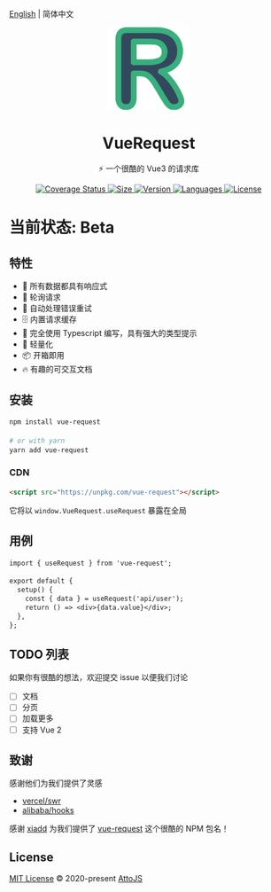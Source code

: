 [English](./README.md) | 简体中文

<p align="center">
  <img
    width="150"
    src="https://raw.githubusercontent.com/AttoJS/art/master/vue-request-logo.png"
    alt="VueRequest logo"
  />
</p>
<h1 align="center">VueRequest</h1>
<div align="center">
  <p align="center">⚡️ 一个很酷的 Vue3 的请求库</p>
  <a href="https://codecov.io/github/attojs/vue-request?branch=master">
    <img
      src="https://img.shields.io/codecov/c/github/attojs/vue-request?token=NW2XVQWGPP"
      alt="Coverage Status"
    />
  </a>
  <a href="https://www.npmjs.com/package/vue-request">
    <img src="https://img.shields.io/bundlephobia/min/vue-request" alt="Size" />
  </a>
  <a href="https://www.npmjs.com/package/vue-request">
    <img src="https://img.shields.io/npm/v/vue-request/beta" alt="Version" />
  </a>
  <a href="https://www.npmjs.com/package/vue-request">
    <img src="https://img.shields.io/github/languages/top/attojs/vue-request" alt="Languages" />
  </a>
  <a href="https://www.npmjs.com/package/vue-request">
    <img src="https://img.shields.io/npm/l/vue-request" alt="License" />
  </a>
</div>

# 当前状态: Beta

## 特性

- 🚀 所有数据都具有响应式
- 🔄 轮询请求
- 🤖 自动处理错误重试
- 🗄 内置请求缓存
- 📠 完全使用 Typescript 编写，具有强大的类型提示
- 🍃 轻量化
- 📦 开箱即用
- 🔥 有趣的可交互文档

## 安装

```bash
npm install vue-request

# or with yarn
yarn add vue-request
```

### CDN

```html
<script src="https://unpkg.com/vue-request"></script>
```

它将以 `window.VueRequest.useRequest` 暴露在全局

## 用例

```tsx
import { useRequest } from 'vue-request';

export default {
  setup() {
    const { data } = useRequest('api/user');
    return () => <div>{data.value}</div>;
  },
};
```

## TODO 列表

如果你有很酷的想法，欢迎提交 issue 以便我们讨论

- [ ] 文档
- [ ] 分页
- [ ] 加载更多
- [ ] 支持 Vue 2

## 致谢

感谢他们为我们提供了灵感

- [vercel/swr](https://github.com/vercel/swr)
- [alibaba/hooks](https://ahooks.js.org/hooks/async#userequest)

感谢 [xiadd](https://github.com/xiadd) 为我们提供了 [vue-request](https://www.npmjs.com/package/vue-request) 这个很酷的 NPM 包名！

## License

[MIT License](https://github.com/AttoJS/vue-request/blob/master/LICENSE) © 2020-present [AttoJS](https://github.com/AttoJS)
